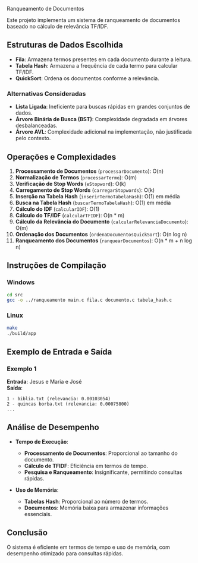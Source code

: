 
Ranqueamento de Documentos

Este projeto implementa um sistema de ranqueamento de documentos baseado no cálculo de relevância TF/IDF.

## Estruturas de Dados Escolhida 

- **Fila**: Armazena termos presentes em cada documento durante a leitura.
- **Tabela Hash**: Armazena a frequência de cada termo para calcular TF/IDF.
- **QuickSort**: Ordena os documentos conforme a relevância.

### Alternativas Consideradas

- **Lista Ligada**: Ineficiente para buscas rápidas em grandes conjuntos de dados.
- **Árvore Binária de Busca (BST)**: Complexidade degradada em árvores desbalanceadas.
- **Árvore AVL**: Complexidade adicional na implementação, não justificada pelo contexto.

## Operações e Complexidades

1. **Processamento de Documentos** (`processarDocumento`): O(n)
2. **Normalização de Termos** (`processarTermo`): O(m)
3. **Verificação de Stop Words** (`eStopword`): O(k)
4. **Carregamento de Stop Words** (`carregarStopwords`): O(k)
5. **Inserção na Tabela Hash** (`inserirTermoTabelaHash`): O(1) em média
6. **Busca na Tabela Hash** (`buscarTermoTabelaHash`): O(1) em média
7. **Cálculo do IDF** (`calcularIDF`): O(1)
8. **Cálculo do TF/IDF** (`calcularTFIDF`): O(n * m)
9. **Cálculo da Relevância do Documento** (`calcularRelevanciaDocumento`): O(m)
10. **Ordenação dos Documentos** (`ordenaDocumentosQuickSort`): O(n log n)
11. **Ranqueamento dos Documentos** (`ranquearDocumentos`): O(n * m + n log n)

## Instruções de Compilação

### Windows
```bash
cd src
gcc -o ../ranqueamento main.c fila.c documento.c tabela_hash.c
```

### Linux
```bash
make
./build/app
```

## Exemplo de Entrada e Saída

### Exemplo 1
**Entrada**: Jesus e Maria e José  
**Saída**:  
```
1 - biblia.txt (relevancia: 0.00103054)
2 - quincas borba.txt (relevancia: 0.00075800)
...
```

## Análise de Desempenho

- **Tempo de Execução**:
  - **Processamento de Documentos**: Proporcional ao tamanho do documento.
  - **Cálculo de TFIDF**: Eficiência em termos de tempo.
  - **Pesquisa e Ranqueamento**: Insignificante, permitindo consultas rápidas.
  
- **Uso de Memória**:
  - **Tabelas Hash**: Proporcional ao número de termos.
  - **Documentos**: Memória baixa para armazenar informações essenciais.

## Conclusão

O sistema é eficiente em termos de tempo e uso de memória, com desempenho otimizado para consultas rápidas.
